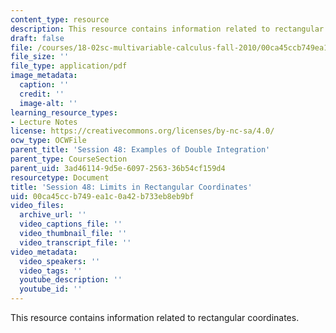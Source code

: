 ```yaml
---
content_type: resource
description: This resource contains information related to rectangular coordinates.
draft: false
file: /courses/18-02sc-multivariable-calculus-fall-2010/00ca45ccb749ea1c0a42b733eb8eb9bf_MIT18_02SC_MNotes_i1.pdf
file_size: ''
file_type: application/pdf
image_metadata:
  caption: ''
  credit: ''
  image-alt: ''
learning_resource_types:
- Lecture Notes
license: https://creativecommons.org/licenses/by-nc-sa/4.0/
ocw_type: OCWFile
parent_title: 'Session 48: Examples of Double Integration'
parent_type: CourseSection
parent_uid: 3ad46114-9d5e-6097-2563-36b54cf159d4
resourcetype: Document
title: 'Session 48: Limits in Rectangular Coordinates'
uid: 00ca45cc-b749-ea1c-0a42-b733eb8eb9bf
video_files:
  archive_url: ''
  video_captions_file: ''
  video_thumbnail_file: ''
  video_transcript_file: ''
video_metadata:
  video_speakers: ''
  video_tags: ''
  youtube_description: ''
  youtube_id: ''
---
```

This resource contains information related to rectangular coordinates.